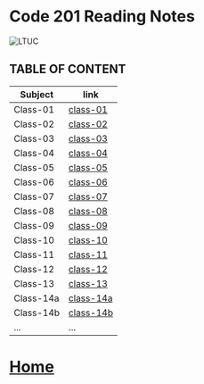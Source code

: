 # Code 201 Reading Notes
![LTUC](https://img.alwakeelnews.com/Content/Upload/small/8202013104316907594295.jpg)

## TABLE OF CONTENT 

**Subject** | **link**
------------ | -------------
Class-01 | [class-01](https://malakmomani.github.io/reading-notes/code201/class-01)
Class-02 | [class-02](https://malakmomani.github.io/reading-notes/code201/class-02)
Class-03 | [class-03](https://malakmomani.github.io/reading-notes/code201/class-03)
Class-04 | [class-04](https://malakmomani.github.io/reading-notes/code201/class-04)
Class-05 | [class-05](https://malakmomani.github.io/reading-notes/code201/class-05)
Class-06 | [class-06](https://malakmomani.github.io/reading-notes/code201/class-06)
Class-07 | [class-07](https://malakmomani.github.io/reading-notes/code201/class-07)
Class-08 | [class-08](https://malakmomani.github.io/reading-notes/code201/class-08)
Class-09 | [class-09](https://malakmomani.github.io/reading-notes/code201/class-09)
Class-10 | [class-10](https://malakmomani.github.io/reading-notes/code201/class-10)
Class-11 | [class-11](https://malakmomani.github.io/reading-notes/code201/class-11)
Class-12 | [class-12](https://malakmomani.github.io/reading-notes/code201/class-12)
Class-13 | [class-13](https://malakmomani.github.io/reading-notes/code201/class-13)
Class-14a | [class-14a](https://malakmomani.github.io/reading-notes/code201/class-14a)
Class-14b | [class-14b](https://malakmomani.github.io/reading-notes/code201/class-14b)
... | ...

# [Home](https://malakmomani.github.io/reading-notes/)

